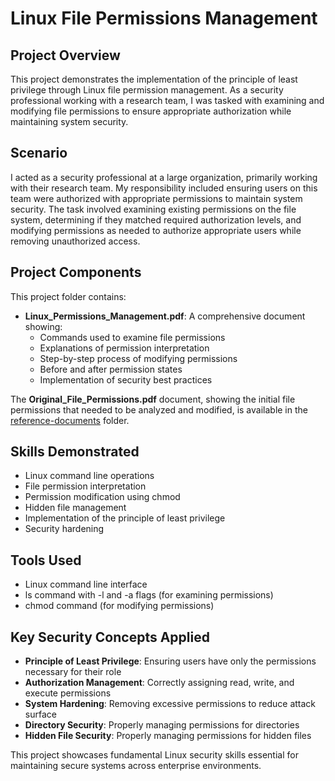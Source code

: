 # Linux File Permissions Management

## Project Overview
This project demonstrates the implementation of the principle of least privilege through Linux file permission management. As a security professional working with a research team, I was tasked with examining and modifying file permissions to ensure appropriate authorization while maintaining system security.

## Scenario
I acted as a security professional at a large organization, primarily working with their research team. My responsibility included ensuring users on this team were authorized with appropriate permissions to maintain system security. The task involved examining existing permissions on the file system, determining if they matched required authorization levels, and modifying permissions as needed to authorize appropriate users while removing unauthorized access.

## Project Components
This project folder contains:

- **Linux_Permissions_Management.pdf**: A comprehensive document showing:
  - Commands used to examine file permissions
  - Explanations of permission interpretation
  - Step-by-step process of modifying permissions
  - Before and after permission states
  - Implementation of security best practices

The **Original_File_Permissions.pdf** document, showing the initial file permissions that needed to be analyzed and modified, is available in the [reference-documents](./reference-documents) folder.


## Skills Demonstrated
- Linux command line operations
- File permission interpretation
- Permission modification using chmod
- Hidden file management
- Implementation of the principle of least privilege
- Security hardening

## Tools Used
- Linux command line interface
- ls command with -l and -a flags (for examining permissions)
- chmod command (for modifying permissions)

## Key Security Concepts Applied
- **Principle of Least Privilege**: Ensuring users have only the permissions necessary for their role
- **Authorization Management**: Correctly assigning read, write, and execute permissions
- **System Hardening**: Removing excessive permissions to reduce attack surface
- **Directory Security**: Properly managing permissions for directories
- **Hidden File Security**: Properly managing permissions for hidden files

This project showcases fundamental Linux security skills essential for maintaining secure systems across enterprise environments.